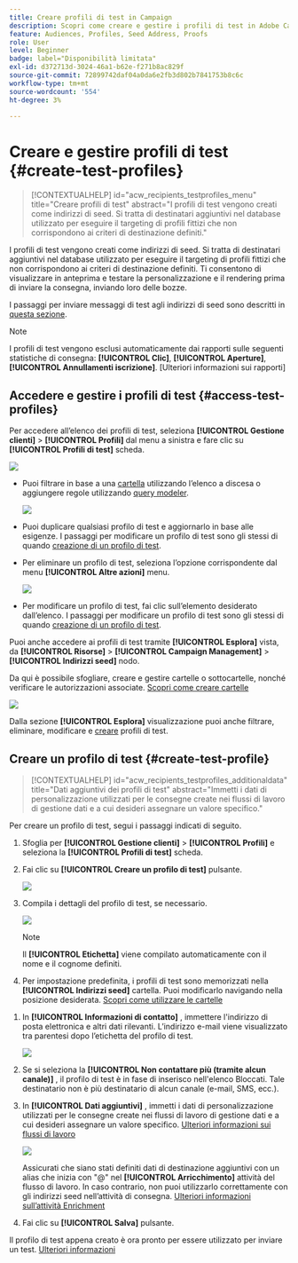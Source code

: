 ```yaml
---
title: Creare profili di test in Campaign
description: Scopri come creare e gestire i profili di test in Adobe Campaign
feature: Audiences, Profiles, Seed Address, Proofs
role: User
level: Beginner
badge: label="Disponibilità limitata"
exl-id: d372713d-3024-46a1-b62e-f271b8ac829f
source-git-commit: 72899742daf04a0da6e2fb3d802b7841753b8c6c
workflow-type: tm+mt
source-wordcount: '554'
ht-degree: 3%

---
```


# Creare e gestire profili di test {#create-test-profiles}

>[!CONTEXTUALHELP]
>id="acw_recipients_testprofiles_menu"
>title="Creare profili di test"
>abstract="I profili di test vengono creati come indirizzi di seed. Si tratta di destinatari aggiuntivi nel database utilizzato per eseguire il targeting di profili fittizi che non corrispondono ai criteri di destinazione definiti."

I profili di test vengono creati come indirizzi di seed. Si tratta di destinatari aggiuntivi nel database utilizzato per eseguire il targeting di profili fittizi che non corrispondono ai criteri di destinazione definiti. Ti consentono di visualizzare in anteprima e testare la personalizzazione e il rendering prima di inviare la consegna, inviando loro delle bozze.

<!--Learn more on test profiles in the [Campaign v8 (client console) documentation](https://experienceleague.adobe.com/docs/campaign/campaign-v8/audience/add-profiles/test-profiles.html){target="_blank"}.-->

I passaggi per inviare messaggi di test agli indirizzi di seed sono descritti in [questa sezione](../preview-test/test-deliveries.md#test-profiles).

>[!NOTE]
>
>I profili di test vengono esclusi automaticamente dai rapporti sulle seguenti statistiche di consegna: **[!UICONTROL Clic]**, **[!UICONTROL Aperture]**, **[!UICONTROL Annullamenti iscrizione]**. [Ulteriori informazioni sui rapporti]

## Accedere e gestire i profili di test {#access-test-profiles}

Per accedere all’elenco dei profili di test, seleziona **[!UICONTROL Gestione clienti]** > **[!UICONTROL Profili]** dal menu a sinistra e fare clic su **[!UICONTROL Profili di test]** scheda.

![](assets/test-profile-list.png)

* Puoi filtrare in base a una [cartella](../get-started/permissions.md#folders) utilizzando l’elenco a discesa o aggiungere regole utilizzando [query modeler](../query/query-modeler-overview.md).

  ![](assets/test-profile-list-filters.png)

* Puoi duplicare qualsiasi profilo di test e aggiornarlo in base alle esigenze. I passaggi per modificare un profilo di test sono gli stessi di quando [creazione di un profilo di test](#create-test-profile).

* Per eliminare un profilo di test, seleziona l’opzione corrispondente dal menu **[!UICONTROL Altre azioni]** menu.

  ![](assets/test-profile-list-delete.png)

* Per modificare un profilo di test, fai clic sull’elemento desiderato dall’elenco. I passaggi per modificare un profilo di test sono gli stessi di quando [creazione di un profilo di test](#create-test-profile).

Puoi anche accedere ai profili di test tramite **[!UICONTROL Esplora]** vista, da **[!UICONTROL Risorse]** > **[!UICONTROL Campaign Management]** > **[!UICONTROL Indirizzi seed]** nodo.

Da qui è possibile sfogliare, creare e gestire cartelle o sottocartelle, nonché verificare le autorizzazioni associate. [Scopri come creare cartelle](../get-started/permissions.md#folders)

![](assets/test-profiles-folders.png)

Dalla sezione **[!UICONTROL Esplora]** visualizzazione puoi anche filtrare, eliminare, modificare e [creare](#create-test-profile) profili di test.

## Creare un profilo di test {#create-test-profile}

>[!CONTEXTUALHELP]
>id="acw_recipients_testprofiles_additionaldata"
>title="Dati aggiuntivi dei profili di test"
>abstract="Immetti i dati di personalizzazione utilizzati per le consegne create nei flussi di lavoro di gestione dati e a cui desideri assegnare un valore specifico."

Per creare un profilo di test, segui i passaggi indicati di seguito.

1. Sfoglia per **[!UICONTROL Gestione clienti]** > **[!UICONTROL Profili]** e seleziona la **[!UICONTROL Profili di test]** scheda.

1. Fai clic su **[!UICONTROL Creare un profilo di test]** pulsante.

   ![](assets/test-profile-create.png)

1. Compila i dettagli del profilo di test, se necessario. <!--Most of the fields are the same as when creating profiles. [Learn more]-->

   ![](assets/test-profile-details.png)

   >[!NOTE]
   >
   >Il **[!UICONTROL Etichetta]** viene compilato automaticamente con il nome e il cognome definiti.

1. Per impostazione predefinita, i profili di test sono memorizzati nella **[!UICONTROL Indirizzi seed]** cartella. Puoi modificarlo navigando nella posizione desiderata. [Scopri come utilizzare le cartelle](../get-started/permissions.md#folders)

   <!--![](assets/test-profile-folder.png)-->

<!--
You do not need to enter all fields of each tab when creating a seed address. Missing personalization elements are entered randomly during delivery analysis. (Not valid?)
-->

1. In **[!UICONTROL Informazioni di contatto]** , immettere l&#39;indirizzo di posta elettronica e altri dati rilevanti. L’indirizzo e-mail viene visualizzato tra parentesi dopo l’etichetta del profilo di test.

   ![](assets/test-profile-address.png)

1. Se si seleziona la **[!UICONTROL Non contattare più (tramite alcun canale)]** , il profilo di test è in fase di inserisco nell&#39;elenco Bloccati. Tale destinatario non è più destinatario di alcun canale (e-mail, SMS, ecc.).

1. In **[!UICONTROL Dati aggiuntivi]** , immetti i dati di personalizzazione utilizzati per le consegne create nei flussi di lavoro di gestione dati e a cui desideri assegnare un valore specifico. [Ulteriori informazioni sui flussi di lavoro](../workflows/gs-workflows.md)

   ![](assets/test-profile-additional-data.png)

   Assicurati che siano stati definiti dati di destinazione aggiuntivi con un alias che inizia con &quot;@&quot; nel **[!UICONTROL Arricchimento]** attività del flusso di lavoro. In caso contrario, non puoi utilizzarlo correttamente con gli indirizzi seed nell’attività di consegna. [Ulteriori informazioni sull’attività Enrichment](../workflows/activities/enrichment.md)

1. Fai clic su **[!UICONTROL Salva]** pulsante.

Il profilo di test appena creato è ora pronto per essere utilizzato per inviare un test. [Ulteriori informazioni](../preview-test/test-deliveries.md#test-profiles)

<!--Use test profiles in Direct mail? cf v7/v8-->
